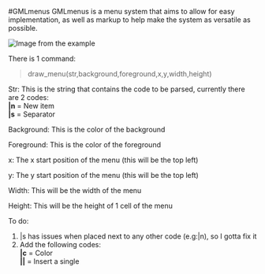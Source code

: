 #GMLmenus
GMLmenus is a menu system that aims to allow for easy implementation, as well as markup to help make the system as versatile as possible.  

![Image from the example](https://slimgur.com/images/2015/07/25/1c4b72db25b973635c52dd8d813d519a.png)

There is 1 command:  
>draw_menu(str,background,foreground,x,y,width,height)

Str: This is the string that contains the code to be parsed, currently there are 2 codes:  
**|n** = New item  
**|s** = Separator  

Background: This is the color of the background  
  
Foreground: This is the color of the foreground  

x: The x start position of the menu (this will be the top left)  

y: The y start position of the menu (this will be the top left)  
  
Width: This will be the width of the menu  
  
Height: This will be the height of 1 cell of the menu

To do:  
1) |s has issues when placed next to any other code (e.g:|n), so I gotta fix it   
2) Add the following codes:  
**|c** = Color  
**||** = Insert a single
